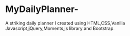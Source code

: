 # MyDailyPlanner-
A striking daily planner I created using HTML,CSS,Vanilla Javascript,jQuery,Moments,js library and Bootstrap.
